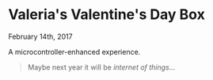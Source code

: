 # Valeria's Valentine's Day Box
February 14th, 2017

A microcontroller-enhanced experience.<br>
>Maybe next year it will be *internet of things*...

